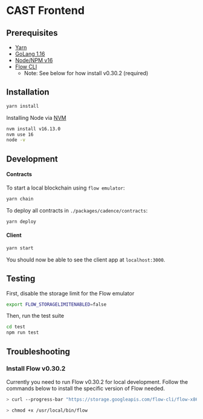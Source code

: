 # CAST Frontend

## Prerequisites

- [Yarn](https://classic.yarnpkg.com/lang/en/docs/install)
- [GoLang 1.16](https://golang.org/doc/install)
- [Node/NPM v16](https://docs.npmjs.com/downloading-and-installing-node-js-and-npm)
- [Flow CLI](https://docs.onflow.org/flow-cli/install/)
  - Note: See below for how install v0.30.2 (required)

## Installation

```bash
yarn install
```

Installing Node via [NVM](https://github.com/nvm-sh/nvm#installation-and-update)
```bash
nvm install v16.13.0
nvm use 16
node -v
```

## Development

#### Contracts

To start a local blockchain using `flow emulator`:

```bash
yarn chain
```

To deploy all contracts in `./packages/cadence/contracts`:

```bash
yarn deploy
```

#### Client

```bash
yarn start
```

You should now be able to see the client app at `localhost:3000`.

## Testing

First, disable the storage limit for the Flow emulator

```bash
export FLOW_STORAGELIMITENABLED=false
```

Then, run the test suite

```bash
cd test
npm run test
```

## Troubleshooting

### Install Flow v0.30.2

Currently you need to run Flow v0.30.2 for local development. Follow the commands below to install the specific version of Flow needed.

```sh
> curl --progress-bar "https://storage.googleapis.com/flow-cli/flow-x86_64-darwin-v0.30.2" --output flow && mv flow /usr/local/bin

> chmod +x /usr/local/bin/flow
```
